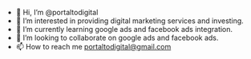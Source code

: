 - 👋 Hi, I’m @portaltodigital
- 👀 I’m interested in providing digital marketing services and investing.
- 🌱 I’m currently learning google ads and facebook ads integration.
- 💞️ I’m looking to collaborate on google ads and facebook ads.
- 📫 How to reach me portaltodigital@gmail.com

<!---
portaltodigital/portaltodigital is a ✨ special ✨ repository because its `README.md` (this file) appears on your GitHub profile.
You can click the Preview link to take a look at your changes.
--->
